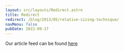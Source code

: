 ```yaml
---
layout: src/layouts/Redirect.astro
title: Redirect
redirect: /blog/2013/05/relative-sizing-technique/
navMenu: false
pubDate: 2022-09-17
---
```

<div>
Our article feed can be found <a href="/blog/2013/05/relative-sizing-technique/">here</a>
</div>
